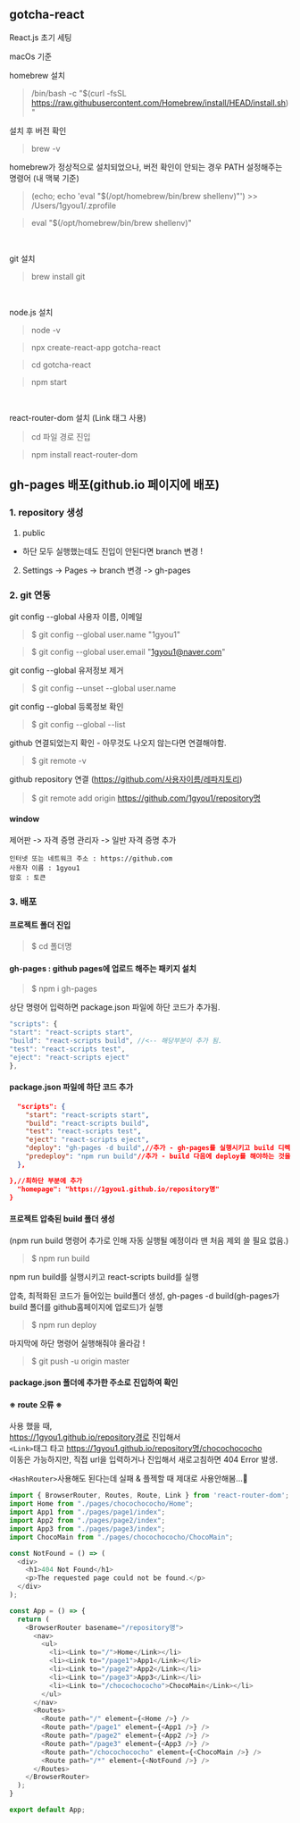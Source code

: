 ## gotcha-react
React.js 초기 세팅

macOs 기준

homebrew 설치
> /bin/bash -c "$(curl -fsSL https://raw.githubusercontent.com/Homebrew/install/HEAD/install.sh)"

설치 후 버전 확인
> brew -v

homebrew가 정상적으로 설치되었으나, 버전 확인이 안되는 경우 PATH 설정해주는 명령어 (내 맥북 기준)
> (echo; echo 'eval "$(/opt/homebrew/bin/brew shellenv)"') >> /Users/1gyou1/.zprofile

> eval "$(/opt/homebrew/bin/brew shellenv)"

<br>

git 설치

> brew install git

<br>

node.js 설치

> node -v

> npx create-react-app gotcha-react

> cd gotcha-react

> npm start

<br>

react-router-dom 설치 (Link 태그 사용)

> cd 파일 경로 진입

> npm install react-router-dom

## gh-pages 배포(github.io 페이지에 배포)

### 1. repository 생성
1. public

* 하단 모두 실행했는데도 진입이 안된다면 branch 변경 !
2. Settings -> Pages -> branch 변경 -> gh-pages

### 2. git 연동

git config --global 사용자 이름, 이메일
>$ git config --global user.name "1gyou1"

>$ git config --global user.email "1gyou1@naver.com"

git config --global 유저정보 제거
>$ git config --unset --global user.name

git config --global 등록정보 확인
>$ git config --global --list

github 연결되었는지 확인 - 아무것도 나오지 않는다면 연결해야함.
>$ git remote -v

github repository 연결 (https://github.com/사용자이름/레파지토리)
>$ git remote add origin https://github.com/1gyou1/repository명

#### window

제어판 -> 자격 증명 관리자 -> 일반 자격 증명 추가
```
인터넷 또는 네트워크 주소 : https://github.com
사용자 이름 : 1gyou1
암호 : 토큰
```

### 3. 배포

#### 프로젝트 폴더 진입
>$ cd 폴더명

#### gh-pages : github pages에 업로드 해주는 패키지 설치
>$ npm i gh-pages

상단 명령어 입력하면 package.json 파일에 하단 코드가 추가됨.
```js
"scripts": {
"start": "react-scripts start",
"build": "react-scripts build", //<-- 해당부분이 추가 됨.
"test": "react-scripts test",
"eject": "react-scripts eject"
},
```

#### package.json 파일에 하단 코드 추가

```json
  "scripts": {
    "start": "react-scripts start",
    "build": "react-scripts build",
    "test": "react-scripts test",
    "eject": "react-scripts eject",
    "deploy": "gh-pages -d build",//추가 - gh-pages를 실행시키고 build 디렉토리를 가져감
    "predeploy": "npm run build"//추가 - build 다음에 deploy를 해야하는 것을 자동으로 실행하게 해줌.(predeploy가 자동으로 먼저 실행되고 npm run build 실행)
  },
```

```json
},//최하단 부분에 추가
  "homepage": "https://1gyou1.github.io/repository명"
}
```

#### 프로젝트 압축된 build 폴더 생성

(npm run build 명령어 추가로 인해 자동 실행될 예정이라 맨 처음 제외 쓸 필요 없음.)

>$ npm run build

npm run build를 실행시키고 react-scripts build를 실행

압축, 최적화된 코드가 들어있는 build폴더 생성, gh-pages -d build(gh-pages가 build 폴더를 github홈페이지에 업로드)가 실행

>$ npm run deploy

마지막에 하단 명령어 실행해줘야 올라감 !
>$ git push -u origin master

#### package.json 폴더에 추가한 주소로 진입하여 확인

#### ※ route 오류 ※

<BrowserRouter> 사용 했을 때,
<br>https://1gyou1.github.io/repository경로 진입해서
<br>`<Link>`태그 타고 https://1gyou1.github.io/repository명/chocochococho
<br>이동은 가능하지만, 직접 url을 입력하거나 진입해서 새로고침하면 404 Error 발생.

`<HashRouter>`사용해도 된다는데 실패 & 플젝할 때 제대로 사용안해봄...👀

```js
import { BrowserRouter, Routes, Route, Link } from 'react-router-dom';
import Home from "./pages/chocochococho/Home";
import App1 from "./pages/page1/index";
import App2 from "./pages/page2/index";
import App3 from "./pages/page3/index";
import ChocoMain from "./pages/chocochococho/ChocoMain";

const NotFound = () => (
  <div>
    <h1>404 Not Found</h1>
    <p>The requested page could not be found.</p>
  </div>
);

const App = () => {
  return (
    <BrowserRouter basename="/repository명">
      <nav>
        <ul>
          <li><Link to="/">Home</Link></li>
          <li><Link to="/page1">App1</Link></li>
          <li><Link to="/page2">App2</Link></li>
          <li><Link to="/page3">App3</Link></li>
          <li><Link to="/chocochococho">ChocoMain</Link></li>
        </ul>
      </nav>
      <Routes>
        <Route path="/" element={<Home />} />
        <Route path="/page1" element={<App1 />} />
        <Route path="/page2" element={<App2 />} />
        <Route path="/page3" element={<App3 />} />
		<Route path="/chocochococho" element={<ChocoMain />} />
        <Route path="/*" element={<NotFound />} />
      </Routes>
    </BrowserRouter>
  );
}

export default App;
```